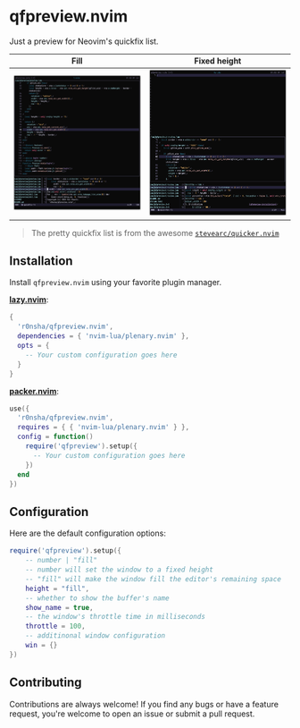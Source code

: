 # qfpreview.nvim

Just a preview for Neovim's quickfix list.

| Fill                                | Fixed height                                 |
| ----------------------------------- | -------------------------------------------- |
| ![Fill](assets/screenshot_fill.png) | ![Fixed height](assets/screenshot_fixed.png) |

> The pretty quickfix list is from the awesome [`stevearc/quicker.nvim`](https://github.com/stevearc/quicker.nvim)

## Installation

Install `qfpreview.nvim` using your favorite plugin manager.

**[lazy.nvim](https://github.com/folke/lazy.nvim)**:

```lua
{
  'r0nsha/qfpreview.nvim',
  dependencies = { 'nvim-lua/plenary.nvim' },
  opts = {
    -- Your custom configuration goes here
  }
}
```

**[packer.nvim](https://github.com/wbthomason/packer.nvim)**:

```lua
use({
  'r0nsha/qfpreview.nvim',
  requires = { { 'nvim-lua/plenary.nvim' } },
  config = function()
    require('qfpreview').setup({
      -- Your custom configuration goes here
    })
  end
})
```

## Configuration

Here are the default configuration options:

```lua
require('qfpreview').setup({
    -- number | "fill"
    -- number will set the window to a fixed height
    -- "fill" will make the window fill the editor's remaining space
    height = "fill",
    -- whether to show the buffer's name
    show_name = true,
    -- the window's throttle time in milliseconds
    throttle = 100,
    -- additinonal window configuration
    win = {}
})
```

## Contributing

Contributions are always welcome! If you find any bugs or have a feature request, you're welcome to open an issue or submit a pull request.
